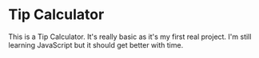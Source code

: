 Tip Calculator
===============

This is a Tip Calculator. It's really basic as it's my first real project. I'm still learning JavaScript but it should get better with time.
